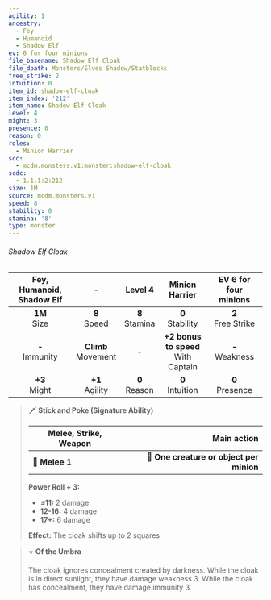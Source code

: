 ```yaml
---
agility: 1
ancestry:
  - Fey
  - Humanoid
  - Shadow Elf
ev: 6 for four minions
file_basename: Shadow Elf Cloak
file_dpath: Monsters/Elves Shadow/Statblocks
free_strike: 2
intuition: 0
item_id: shadow-elf-cloak
item_index: '212'
item_name: Shadow Elf Cloak
level: 4
might: 3
presence: 0
reason: 0
roles:
  - Minion Harrier
scc:
  - mcdm.monsters.v1:monster:shadow-elf-cloak
scdc:
  - 1.1.1:2:212
size: 1M
source: mcdm.monsters.v1
speed: 8
stability: 0
stamina: '8'
type: monster
---
```


###### Shadow Elf Cloak

| Fey, Humanoid, Shadow Elf |            -            |      Level 4       |             Minion Harrier              | EV 6 for four minions  |
| :-----------------------: | :---------------------: | :----------------: | :-------------------------------------: | :--------------------: |
|     **1M**<br/> Size      |    **8**<br/> Speed     | **8**<br/> Stamina |          **0**<br/> Stability           | **2**<br/> Free Strike |
|    **-**<br/> Immunity    | **Climb**<br/> Movement |         -          | **+2 bonus to speed**<br/> With Captain |  **-**<br/> Weakness   |
|     **+3**<br/> Might     |   **+1**<br/> Agility   | **0**<br/> Reason  |          **0**<br/> Intuition           |  **0**<br/> Presence   |

<!-- -->
> 🗡 **Stick and Poke (Signature Ability)**
>
> | **Melee, Strike, Weapon** |                          **Main action** |
> | ------------------------- | ---------------------------------------: |
> | **📏 Melee 1**            | **🎯 One creature or object per minion** |
>
> **Power Roll + 3:**
>
> - **≤11:** 2 damage
> - **12-16:** 4 damage
> - **17+:** 6 damage
>
> **Effect:** The cloak shifts up to 2 squares

<!-- -->
> ⭐️ **Of the Umbra**
>
> The cloak ignores concealment created by darkness. While the cloak is in direct sunlight, they have damage weakness 3. While the cloak has concealment, they have damage immunity 3.
